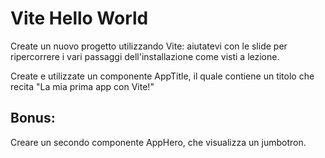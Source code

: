 <h1>Vite Hello World</h1>
<p>Create un nuovo progetto utilizzando Vite: aiutatevi con le slide per ripercorrere i vari passaggi dell'installazione come visti a lezione.</p>
<p>Create e utilizzate un componente AppTitle, il quale contiene un titolo che recita "La mia prima app con Vite!"</p>
<h2>Bonus:</h2>
<p>Creare un secondo componente AppHero, che visualizza un jumbotron.</p>